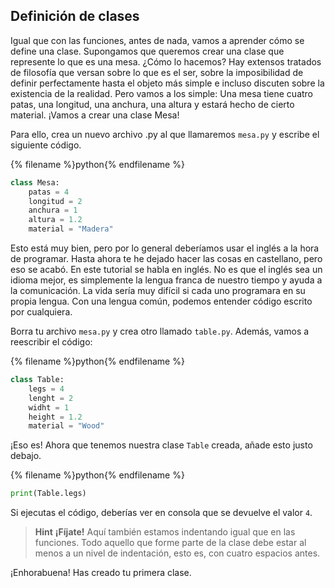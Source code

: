 ## Definición de clases

Igual que con las funciones, antes de nada, vamos a aprender cómo se define una clase. Supongamos que queremos crear una clase que represente lo que es una mesa. ¿Cómo lo hacemos? Hay extensos tratados de filosofía que versan sobre lo que es el ser, sobre la imposibilidad de definir perfectamente hasta el objeto más simple e incluso discuten sobre la existencia de la realidad. Pero vamos a los simple: Una mesa tiene cuatro patas, una longitud, una anchura, una altura y estará hecho de cierto material. ¡Vamos a crear una clase Mesa!

Para ello, crea un nuevo archivo .py al que llamaremos `mesa.py` y escribe el siguiente código.

{% filename %}python{% endfilename %}
```python
class Mesa:
    patas = 4
    longitud = 2
    anchura = 1
    altura = 1.2
    material = "Madera"
```

Esto está muy bien, pero por lo general deberíamos usar el inglés a la hora de programar. Hasta ahora te he dejado hacer las cosas en castellano, pero eso se acabó. En este tutorial se habla en inglés. No es que el inglés sea un idioma mejor, es simplemente la lengua franca de nuestro tiempo y ayuda a la comunicación. La vida sería muy difícil si cada uno programara en su propia lengua. Con una lengua común, podemos entender código escrito por cualquiera.

Borra tu archivo `mesa.py` y crea otro llamado `table.py`. Además, vamos a reescribir el código:

{% filename %}python{% endfilename %}
```python
class Table:
    legs = 4
    lenght = 2
    widht = 1
    height = 1.2
    material = "Wood"
```

¡Eso es! Ahora que tenemos nuestra clase `Table` creada, añade esto justo debajo. 

{% filename %}python{% endfilename %}
```python
print(Table.legs)
```

Si ejecutas el código, deberías ver en consola que se devuelve el valor `4`.

> **Hint** **¡Fíjate!** Aquí también estamos indentando igual que en las funciones. Todo aquello que forme parte de la clase debe estar al menos a un nivel de indentación, esto es, con cuatro espacios antes. 


¡Enhorabuena! Has creado tu primera clase. 
